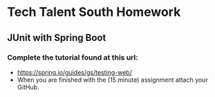 # Tech Talent South Homework

## JUnit with Spring Boot
### Complete the tutorial found at this url:
* https://spring.io/guides/gs/testing-web/
* When you are finished with the (15 minute) assignment attach your GitHub.
